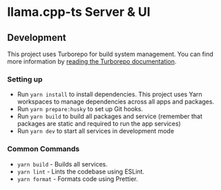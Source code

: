 # llama.cpp-ts Server & UI

## Development

This project uses Turborepo for build system management. You can find more information by [reading the Turborepo documentation](https://turborepo.org/docs).

### Setting up

- Run `yarn install` to install dependencies. This project uses Yarn workspaces to manage dependencies across all apps and packages.
- Run `yarn prepare:husky` to set up Git hooks.
- Run `yarn build` to build all packages and service (remember that packages are static and required to run the app services)
- Run `yarn dev` to start all services in development mode

### Common Commands

- `yarn build` - Builds all services.
- `yarn lint` - Lints the codebase using ESLint.
- `yarn format` - Formats code using Prettier.
